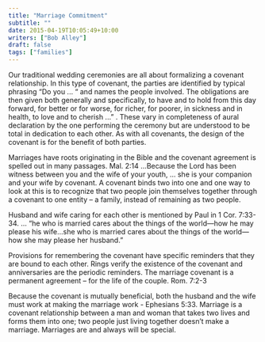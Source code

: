 ```yaml
---
title: "Marriage Commitment"
subtitle: ""
date: 2015-04-19T10:05:49+10:00
writers: ["Bob Alley"]
draft: false
tags: ["families"]
--- 
```


Our traditional wedding ceremonies are all about formalizing a covenant relationship. In this type of covenant, the parties are identified by typical phrasing “Do you ... “ and names the people involved. The obligations are then given both generally and specifically, to have and to hold from this day forward, for better or for worse, for richer, for poorer, in sickness and in health, to love and to cherish ...” . These vary in completeness of aural declaration by the one performing the ceremony but are understood to be total in dedication to each other. As with all covenants, the design of the covenant is for the benefit of both parties.

Marriages have roots originating in the Bible and the covenant agreement is spelled out in many passages. Mal. 2:14 ...Because the Lord has been witness between you and the wife of your youth, ... she is your companion and your wife by covenant. A covenant binds two into one and one way to look at this is to recognize that two people join themselves together through a covenant to one entity – a family, instead of remaining as two people.

Husband and wife caring for each other is mentioned by Paul in 1 Cor. 7:33-34. ... “he who is married cares about the things of the world—how he may please his wife...she who is married cares about the things of the world—how she may please her husband.”

Provisions for remembering the covenant have specific reminders that they are bound to each other. Rings verify the existence of the covenant and anniversaries are the periodic reminders. The marriage covenant is a permanent agreement – for the life of the couple. Rom. 7:2-3

Because the covenant is mutually beneficial, both the husband and the wife must work at making the marriage work - Ephesians 5:33. Marriage is a covenant relationship between a man and woman that takes two lives and forms them into one; two people just living together doesn’t make a marriage. Marriages are and always will be special.